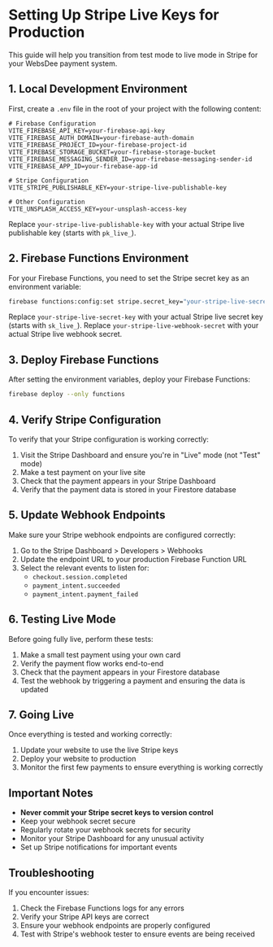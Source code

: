 # Setting Up Stripe Live Keys for Production

This guide will help you transition from test mode to live mode in Stripe for your WebsDee payment system.

## 1. Local Development Environment

First, create a `.env` file in the root of your project with the following content:

```
# Firebase Configuration
VITE_FIREBASE_API_KEY=your-firebase-api-key
VITE_FIREBASE_AUTH_DOMAIN=your-firebase-auth-domain
VITE_FIREBASE_PROJECT_ID=your-firebase-project-id
VITE_FIREBASE_STORAGE_BUCKET=your-firebase-storage-bucket
VITE_FIREBASE_MESSAGING_SENDER_ID=your-firebase-messaging-sender-id
VITE_FIREBASE_APP_ID=your-firebase-app-id

# Stripe Configuration
VITE_STRIPE_PUBLISHABLE_KEY=your-stripe-live-publishable-key

# Other Configuration
VITE_UNSPLASH_ACCESS_KEY=your-unsplash-access-key
```

Replace `your-stripe-live-publishable-key` with your actual Stripe live publishable key (starts with `pk_live_`).

## 2. Firebase Functions Environment

For your Firebase Functions, you need to set the Stripe secret key as an environment variable:

```bash
firebase functions:config:set stripe.secret_key="your-stripe-live-secret-key" stripe.webhook_secret="your-stripe-live-webhook-secret"
```

Replace `your-stripe-live-secret-key` with your actual Stripe live secret key (starts with `sk_live_`).
Replace `your-stripe-live-webhook-secret` with your actual Stripe live webhook secret.

## 3. Deploy Firebase Functions

After setting the environment variables, deploy your Firebase Functions:

```bash
firebase deploy --only functions
```

## 4. Verify Stripe Configuration

To verify that your Stripe configuration is working correctly:

1. Visit the Stripe Dashboard and ensure you're in "Live" mode (not "Test" mode)
2. Make a test payment on your live site
3. Check that the payment appears in your Stripe Dashboard
4. Verify that the payment data is stored in your Firestore database

## 5. Update Webhook Endpoints

Make sure your Stripe webhook endpoints are configured correctly:

1. Go to the Stripe Dashboard > Developers > Webhooks
2. Update the endpoint URL to your production Firebase Function URL
3. Select the relevant events to listen for:
   - `checkout.session.completed`
   - `payment_intent.succeeded`
   - `payment_intent.payment_failed`

## 6. Testing Live Mode

Before going fully live, perform these tests:

1. Make a small test payment using your own card
2. Verify the payment flow works end-to-end
3. Check that the payment appears in your Firestore database
4. Test the webhook by triggering a payment and ensuring the data is updated

## 7. Going Live

Once everything is tested and working correctly:

1. Update your website to use the live Stripe keys
2. Deploy your website to production
3. Monitor the first few payments to ensure everything is working correctly

## Important Notes

- **Never commit your Stripe secret keys to version control**
- Keep your webhook secret secure
- Regularly rotate your webhook secrets for security
- Monitor your Stripe Dashboard for any unusual activity
- Set up Stripe notifications for important events

## Troubleshooting

If you encounter issues:

1. Check the Firebase Functions logs for any errors
2. Verify your Stripe API keys are correct
3. Ensure your webhook endpoints are properly configured
4. Test with Stripe's webhook tester to ensure events are being received
